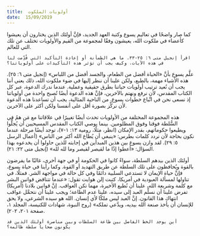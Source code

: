 ```yaml
---
title:  أولويات الملكوت
date:  15/09/2019
---
```


كما صار واضحًا في تعاليم يسوع وكتبة العهد الجديد، فإنَّ أولئك الذين يختارون أن يعيشوا كأعضاء في ملكوت الله، يعيشون وفقًا لمجموعة من القيم والأولويات تختلف عن تلك التي للعالم.

`اقرأ إنجيل متى ٦: ٢٥-٣٣. ما هي الطمأنة أو إعادة التأكيد التي قُدِّمت لنا في هذه الآيات، وكيف يجب أن تؤثر هذه التأكيدات على أولوياتنا؟`

علَّم يسوع بأنَّ «الحياة أفضل من الطعام، والجسد أفضل من اللباس» (إنجيل متى ٦: ٢٥). هذه الأشياء مهمة، بالطبع، ولكن علينا أن ننظر إليها في ضوء ملكوت الله، ذلك يعني أننا يجب أن نُعيد ترتيب أولويات حياتنا بطرق حقيقية وعملية. عندما ندرك الدعوة، عبر كل الكتاب المقدس، لأن نرفع ونهتم بالآخرين، فإنَّ هذه الدعوة  أيضًا تُصبح واحدة من أولوياتنا إذ نسعى نحن في اتِّباع خطوات يسوع. من الناحية المثالية، يجب أن تساعدنا هذه الدعوة لأن نركِّز بصورة أقل على أنفسنا ولكن أكثر على الآخرين.

هذه المجموعة المختلفة من الأولويات تحدث أيضًا تغييرًا في علاقاتنا مع مَن همُ في السُّلطة فوقنا وفوق المظلومين. بينما يوصي الكتاب المقدس المسيحيين أن يُجلُّوا ويطيعوا حكوماتهم، بقدر الإمكان (انظر، مثلًا، رومية ١٣: ١-٧)، توجد أيضًا مرحلة عندما نكون بحاجة لأن نردد كلمات بطرس: «ينبغي أن يُطاع الله أكثر من الناس» (أعمال الرسل ٥: ٢٩). لقد وازن يسوع بين هذين المبدأين في إجابته للذين حاولوا أن يخدعوه بهذا السؤال: «أعطوا إذًا ما لقيصر لقيصر وما لله لله» (إنجيل متى ٢٢: ٢١).

أولئك الذين بيدهم السلطة، سواءً كانوا في الحكومة أو في جهة أخرى، غالبًا ما يفرضون بالقوة ويُحافظون على تلك السلطة عن طريق التهديد أو القوة. وكما رأينا في حياة يسوع، فإنَّ حياة الإيمان لا تستدعي السلبية دائمًا وفي كل حالة في مواجهة الشر. فمثلًا، في تناولها لمسألة العبودية في أمريكا، كتبت إلن هوايت تقول: «عندما تتناقض قوانين البشر مع كلمة وشريعة الله، علينا أن نُطيع الأخيرة، مهما تكن العواقب. إنَّ قوانين بلادنا (أمريكا) تفرض علينا أن نسلِّم العبد إلى سيده، علينا عدم الطاعة؛ ويجب علينا أن نتحمَّل عواقب انتهاك هذا القانون. إنَّ العبد ليس ملكًا لأي إنسان. الله هو سيده الشرعي، ولا يحق للإنسان أن يأخذ صنعة الله بيديه، ويدَّعي تملكه» (روح النبوة، شهادات للكنيسة، المجلد ١، صفحة ٢٠١، ٢٠٢).

`أين يوجد الخط الفاصل بين طاعة السلطات وبين مناصرة أولئك الذين قد يكونون ضحايا سلطة ظالمة؟`